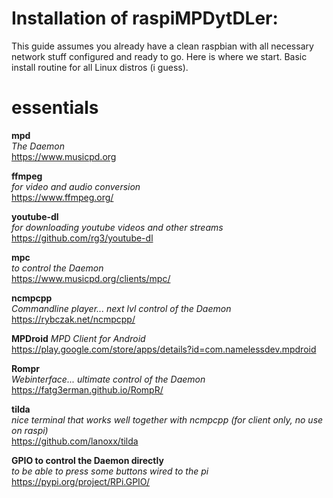 # Installation of raspiMPDytDLer:

This guide assumes you already have a clean raspbian with all necessary network stuff configured and ready to go.
Here is where we start.
Basic install routine for all Linux distros (i guess).

#  essentials

**mpd**  
*The Daemon*  
https://www.musicpd.org

**ffmpeg**  
*for video and audio conversion*  
https://www.ffmpeg.org/

**youtube-dl**  
*for downloading youtube videos and other streams*  
https://github.com/rg3/youtube-dl

**mpc**  
*to control the Daemon*  
https://www.musicpd.org/clients/mpc/

**ncmpcpp**  
*Commandline player... next lvl control of the Daemon*  
https://rybczak.net/ncmpcpp/

**MPDroid**
*MPD Client for Android*  
https://play.google.com/store/apps/details?id=com.namelessdev.mpdroid

**Rompr**  
*Webinterface... ultimate control of the Daemon*  
https://fatg3erman.github.io/RompR/

**tilda**  
*nice terminal that works well together with ncmpcpp (for client only, no use on raspi)*  
https://github.com/lanoxx/tilda

**GPIO to control the Daemon directly**  
*to be able to press some buttons wired to the pi*  
https://pypi.org/project/RPi.GPIO/
